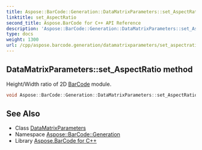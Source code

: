 ```yaml
---
title: Aspose::BarCode::Generation::DataMatrixParameters::set_AspectRatio method
linktitle: set_AspectRatio
second_title: Aspose.BarCode for C++ API Reference
description: 'Aspose::BarCode::Generation::DataMatrixParameters::set_AspectRatio method. Height/Width ratio of 2D BarCode module in C++.'
type: docs
weight: 1300
url: /cpp/aspose.barcode.generation/datamatrixparameters/set_aspectratio/
---
```

## DataMatrixParameters::set_AspectRatio method


Height/Width ratio of 2D [BarCode](../../../aspose.barcode/) module.

```cpp
void Aspose::BarCode::Generation::DataMatrixParameters::set_AspectRatio(float value)
```

## See Also

* Class [DataMatrixParameters](../)
* Namespace [Aspose::BarCode::Generation](../../)
* Library [Aspose.BarCode for C++](../../../)
